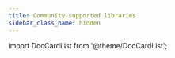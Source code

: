 ```yaml
---
title: Community-supported libraries
sidebar_class_name: hidden
---
```


import DocCardList from '@theme/DocCardList';

<DocCardList />